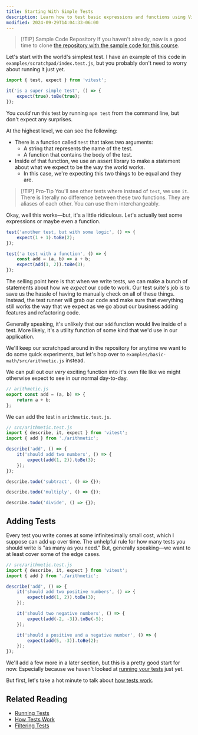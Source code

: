 ```yaml
---
title: Starting With Simple Tests
description: Learn how to test basic expressions and functions using Vitest.
modified: 2024-09-29T14:04:33-06:00
---
```


> [!TIP] Sample Code Repository
> If you haven't already, now is a good time to clone [the repository with the sample code for this course](https://github.com/stevekinney/introduction-to-testing).

Let's start with the world's simplest test. I have an example of this code in `examples/scratchpad/index.test.js`, but you probably don't need to worry about running it just yet.

```js
import { test, expect } from 'vitest';

it('is a super simple test', () => {
	expect(true).toBe(true);
});
```

You _could_ run this test by running `npm test` from the command line, but don't expect any surprises.

At the highest level, we can see the following:

- There is a function called `test` that takes two arguments:
  - A string that represents the name of the test.
  - A function that contains the body of the test.
- Inside of that function, we use an assert library to make a statement about what we expect to be the way the world works.
  - In this case, we're expecting this two things to be equal and they are.

> [!TIP] Pro-Tip
> You'll see other tests where instead of `test`, we use `it`. There is literally no difference between these two functions. They are aliases of each other. You can use them interchangeably.

Okay, well this works—but, it's a little ridiculous. Let's actually test some expressions or maybe even a function.

```js
test('another test, but with some logic', () => {
	expect(1 + 1).toBe(2);
});
```

```js
test('a test with a function', () => {
	const add = (a, b) => a + b;
	expect(add(1, 2)).toBe(3);
});
```

The selling point here is that when we write tests, we can make a bunch of statements about how we _expect_ our code to work. Our test suite's job is to save us the hassle of having to manually check on all of these things. Instead, the test runner will grab our code and make sure that everything still works the way that we expect as we go about our business adding features and refactoring code.

Generally speaking, it's unlikely that our `add` function would live inside of a test. More likely, it's a utility function of some kind that we'd use in our application.

We'll keep our scratchpad around in the repository for anytime we want to do some quick experiments, but let's hop over to `examples/basic-math/src/arithmetic.js` instead.

We can pull out our _very_ exciting function into it's own file like we might otherwise expect to see in our normal day-to-day.

```javascript
// arithmetic.js
export const add = (a, b) => {
	return a + b;
};
```

We can add the test in `arithmetic.test.js`.

```javascript
// src/arithmetic.test.js
import { describe, it, expect } from 'vitest';
import { add } from './arithmetic';

describe('add', () => {
	it('should add two numbers', () => {
		expect(add(1, 2)).toBe(3);
	});
});

describe.todo('subtract', () => {});

describe.todo('multiply', () => {});

describe.todo('divide', () => {});
```

## Adding Tests

Every test you write comes at some infinitesimally small cost, which I suppose can add up over time. The unhelpful rule for how many tests you should write is "as many as you need." But, generally speaking—we want to at least cover some of the edge cases.

```javascript
// src/arithmetic.test.js
import { describe, it, expect } from 'vitest';
import { add } from './arithmetic';

describe('add', () => {
	it('should add two positive numbers', () => {
		expect(add(1, 2)).toBe(3);
	});

	it('should two negative numbers', () => {
		expect(add(-2, -3)).toBe(-5);
	});

	it('should a positive and a negative number', () => {
		expect(add(5, -3)).toBe(2);
	});
});
```

We'll add a few more in a later section, but this is a pretty good start for now. Especially because we haven't looked at [running your tests](running-tests.md) just yet.

But first, let's take a hot minute to talk about [how tests work](how-tests-work.md).

## Related Reading

- [Running Tests](running-tests.md)
- [How Tests Work](how-tests-work.md)
- [Filtering Tests](filtering-tests.md)
